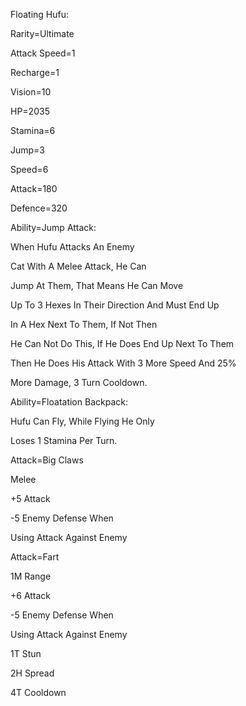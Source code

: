 Floating Hufu:

Rarity=Ultimate

Attack Speed=1

Recharge=1

Vision=10

HP=2035

Stamina=6

Jump=3

Speed=6

Attack=180

Defence=320

Ability=Jump Attack:

When Hufu Attacks An Enemy

Cat With A Melee Attack, He Can

Jump At Them, That Means He Can Move

Up To 3 Hexes In Their Direction And Must End Up

In A Hex Next To Them, If Not Then

He Can Not Do This, If He Does End Up Next To Them

Then He Does His Attack With 3 More Speed And 25%

More Damage, 3 Turn Cooldown.

Ability=Floatation Backpack:

Hufu Can Fly, While Flying He Only

Loses 1 Stamina Per Turn.

Attack=Big Claws

Melee

+5 Attack

-5 Enemy Defense When

Using Attack Against Enemy

Attack=Fart

1M Range

+6 Attack

-5 Enemy Defense When

Using Attack Against Enemy

1T Stun

2H Spread

4T Cooldown

